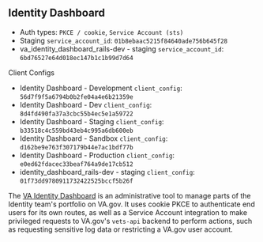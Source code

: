 ## Identity Dashboard

* Auth types: `PKCE / cookie`, `Service Account (sts)`
* Staging `service_account_id`: `01b8ebaac5215f84640ade756b645f28`
* va_identity_dashboard_rails-dev - staging `service_account_id`: `6bd76527e64d018ec147b1c1b99d7d64`

Client Configs
* Identity Dashboard - Development `client_config`: `56d7f9f5a6794b0b2fe04a4e6b21359e`
* Identity Dashboard - Dev `client_config`: `8d4fd490fa37a3cbc55b4ec5e1a59722`
* Identity Dashboard - Staging `client_config`: `b33518c4c559bd43eb4c995a6db600eb`
* Identity Dashboard - Sandbox `client_config`: `d162be9e763f307179b44e7ac1bdf77b`
* Identity Dashboard - Production `client_config`: `e0ed62fdacec33beaf764a9de17cb512`
* identity_dashboard_rails-dev - staging `client_config`: `01f73dd9780911732422525bccf5b26f`

The [VA Identity Dashboard](https://github.com/department-of-veterans-affairs/va-identity-dashboard?tab=readme-ov-file#va-identity-dashboard) is an administrative tool to manage parts of the Identity team's portfolio on VA.gov. It uses cookie PKCE to authenticate end users for its own routes, as well as a Service Account integration to make privileged requests to VA.gov's `vets-api` backend to perform actions, such as requesting sensitive log data or restricting a VA.gov user account.